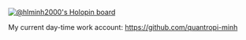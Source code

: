 [![@hlminh2000's Holopin board](https://holopin.me/hlminh2000)](https://holopin.io/@hlminh2000)

My current day-time work account: https://github.com/quantropi-minh

<!--
**hlminh2000/hlminh2000** is a ✨ _special_ ✨ repository because its `README.md` (this file) appears on your GitHub profile.

Here are some ideas to get you started:

- 🔭 I’m currently working on ...
- 🌱 I’m currently learning ...
- 👯 I’m looking to collaborate on ...
- 🤔 I’m looking for help with ...
- 💬 Ask me about ...
- 📫 How to reach me: ...
- 😄 Pronouns: ...
- ⚡ Fun fact: ...
-->
